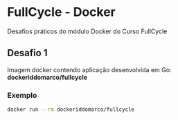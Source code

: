 # FullCycle - Docker
Desafios práticos do módulo Docker do Curso FullCycle

## Desafio 1
Imagem docker contendo aplicação desenvolvida em Go: **dockeriddomarco/fullcycle**
### Exemplo
~~~bash
docker run --rm dockeriddomarco/fullcycle
~~~
